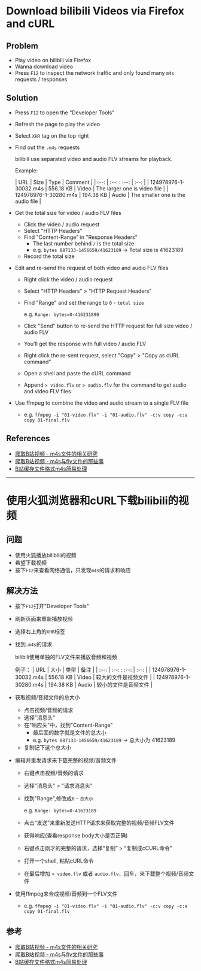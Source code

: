 # Download bilibili Videos via Firefox and cURL

## Problem
* Play video on bilibili via Firefox
* Wanna download video
* Press `F12` to inspect the network traffic and only found many `m4s` requests / responses

## Solution
* Press `F12` to open the "Developer Tools"
* Refresh the page to play the video
* Select `XHR` tag on the top right
* Find out the `.m4s` requests
  
  bilibili use separated video and audio FLV streams for playback.

  Example:

  | URL | Size | Type | Comment |
  | :--: | :--: : :--: | :--: |
  | 124978976-1-30032.m4s | 556.18 KB | Video | The larger one is video file |
  | 124978976-1-30280.m4s | 194.38 KB | Audio | The smaller one is the audio file |

* Get the total size for video / audio FLV files
  * Click the video / audio request
  * Select "HTTP Headers"
  * Find "Content-Range" in "Response Headers"
    * The last number behind `/` is the total size
    * e.g. `bytes 887133-1456659/41623189` -> Total size is 41623189
  * Record the total size

* Edit and re-send the request of both video and audio FLV files
  * Right click the video / audio request
  * Select "HTTP Headers" > "HTTP Request Headers"
  * Find "Range" and set the range to `0` - `total size`

    e.g. `Range: bytes=0-416231890`
  * Click "Send" button to re-send the HTTP request for full size video / audio FLV
  * You'll get the response with full video / audio FLV
  * Right click the re-sent request, select "Copy" > "Copy as cURL command"
  * Open a shell and paste the cURL command
  * Append `> video.flv` or `> audio.flv` for the command to get audio and video FLV files

* Use ffmpeg to combine the video and audio stream to a single FLV file
  * e.g. `ffmpeg -i "01-video.flv" -i "01-audio.flv" -c:v copy -c:a copy 01-final.flv`

## References
* [爬取B站视频 - m4s文件的相关研究](https://blog.csdn.net/Enderman_xiaohei/article/details/94718494)
* [爬取B站视频 - m4s与flv文件的那些事](https://blog.csdn.net/Enderman_xiaohei/article/details/100598003)
* [B站缓存文件格式m4s简易处理](https://www.jianshu.com/p/e44e9e54619a)

---------------

# 使用火狐浏览器和cURL下载bilibili的视频

## 问题
* 使用火狐播放bilibili的视频
* 希望下载视频
* 按下`F12`来查看网络通信，只发现`m4s`的请求和响应

## 解决方法
* 按下`F12`打开"Developer Tools"
* 刷新页面来重新播放视频
* 选择右上角的`XHR`标签
* 找到`.m4s`的请求

  bilibili使用单独的FLV文件来播放音频和视频

  例子：
  | URL | 大小 | 类型 | 备注 |
  | :--: | :--: : :--: | :--: |
  | 124978976-1-30032.m4s | 556.18 KB | Video | 较大的文件是视频文件 |
  | 124978976-1-30280.m4s | 194.38 KB | Audio | 较小的文件是音频文件 |

* 获取视频/音频文件的总大小
  * 点击视频/音频的请求
  * 选择"消息头"
  * 在“响应头”中，找到"Content-Range"
    * 最后面的数字就是文件的总大小
    * e.g. `bytes 887133-1456659/41623189` -> 总大小为 41623189
  * 复制记下这个总大小

* 编辑并重发请求来下载完整的视频/音频文件
  * 右键点击视频/音频的请求
  * 选择"消息头" > "请求消息头"
  * 找到"Range",修改成`0` - `总大小`

    e.g. `Range: bytes=0-41623189`
  * 点击“发送”来重新发送HTTP请求来获取完整的视频/音频FLV文件
  * 获得响应(查看response body大小是否正确)
  * 右键点击刚才的完整的请求，选择“复制” > "复制成cCURL命令"
  * 打开一个shell, 粘贴cURL命令
  * 在最后增加 `> video.flv` 或者 `audio.flv`，回车，来下载整个视频/音频文件

* 使用ffmpeg来合成视频/音频到一个FLV文件
  * e.g. `ffmpeg -i "01-video.flv" -i "01-audio.flv" -c:v copy -c:a copy 01-final.flv`

## 参考
* [爬取B站视频 - m4s文件的相关研究](https://blog.csdn.net/Enderman_xiaohei/article/details/94718494)
* [爬取B站视频 - m4s与flv文件的那些事](https://blog.csdn.net/Enderman_xiaohei/article/details/100598003)
* [B站缓存文件格式m4s简易处理](https://www.jianshu.com/p/e44e9e54619a)
